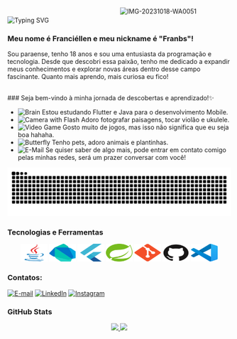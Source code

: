 <a href="https://ibb.co/vPhhv16"><img align="right" width="250px" style="margin-top:-20px" src="https://i.ibb.co/Njrrnxd/IMG-20231018-WA0051.jpg" alt="IMG-20231018-WA0051" /></a>
<div dsplay="inline-block">

![Typing SVG](https://readme-typing-svg.demolab.com?font=Rowdies&weight=700&size=30&duration=8000&pause=1000&color=FFCBC6&background=FFCBC600&random=false&width=230&lines=Hello+World+%F0%9F%8D%84)
<h3 aling="left">Meu nome é Franciéllen e meu nickname é "Franbs"!</h3>
 <p aling="left">Sou paraense, tenho 18 anos e sou uma entusiasta da programação e tecnologia. Desde que descobri essa paixão, tenho me dedicado a expandir meus conhecimentos e explorar novas áreas dentro desse campo fascinante. Quanto mais aprendo, mais curiosa eu fico!</p>
<br>
</div>
### Seja bem-vindo à minha jornada de descobertas e aprendizado!✨

- <img src="https://raw.githubusercontent.com/Tarikul-Islam-Anik/Animated-Fluent-Emojis/master/Emojis/Hand%20gestures/Brain.png" alt="Brain" width="25" height="25" /> Estou estudando Flutter e Java para o desenvolvimento Mobile. <br />
- <img src="https://raw.githubusercontent.com/Tarikul-Islam-Anik/Animated-Fluent-Emojis/master/Emojis/Objects/Camera%20with%20Flash.png" alt="Camera with Flash" width="25" height="25" />  Adoro fotografar paisagens, tocar violão e ukulele. <br />  
- <img src="https://raw.githubusercontent.com/Tarikul-Islam-Anik/Animated-Fluent-Emojis/master/Emojis/Activities/Video%20Game.png" alt="Video Game" width="25" height="25" />  Gosto muito de jogos, mas isso não significa que eu seja boa hahaha. <br />
- <img src="https://raw.githubusercontent.com/Tarikul-Islam-Anik/Animated-Fluent-Emojis/master/Emojis/Animals/Butterfly.png" alt="Butterfly" width="25" height="25" />  Tenho pets, adoro animais e plantinhas. <br />
- <img src="https://raw.githubusercontent.com/Tarikul-Islam-Anik/Animated-Fluent-Emojis/master/Emojis/Objects/E-Mail.png" alt="E-Mail" width="25" height="25" />  Se quiser saber de algo mais, pode entrar em contato comigo pelas minhas redes, será um prazer conversar com você! <br />

<p align="center">
 <picture>
   <source media="(prefers-color-scheme: dark)" srcset="https://raw.githubusercontent.com/franbs2/franbs2/output/github-contribution-grid-snake-dark.svg">
   <source media="(prefers-color-scheme: light)" srcset="https://raw.githubusercontent.com/franbs2/franbs2/output/github-contribution-grid-snake.svg">
   <img alt="github contribution grid snake animation" src="https://raw.githubusercontent.com/franbs2/franbs2/output/github-contribution-grid-snake.svg">
 </picture>
 <br>
</p>

### Tecnologias e Ferramentas
<p align="center">
     <img height="40" width="60" src="https://raw.githubusercontent.com/devicons/devicon/master/icons/java/java-original.svg">
     <img height="40" width="60" src="https://raw.githubusercontent.com/devicons/devicon/master/icons/dart/dart-original.svg">
     <img height="40" width="60" src="https://raw.githubusercontent.com/devicons/devicon/master/icons/flutter/flutter-original.svg">
     <img height="40" width="60" src="https://raw.githubusercontent.com/devicons/devicon/master/icons/spring/spring-original.svg">
     <img height="40" width="60" src="https://raw.githubusercontent.com/devicons/devicon/master/icons/git/git-original.svg">
     <img height="40" width="60" src="https://raw.githubusercontent.com/devicons/devicon/master/icons/github/github-original.svg">
     <img height="40" width="60" src="https://raw.githubusercontent.com/devicons/devicon/master/icons/vscode/vscode-original.svg">
</p> 

### Contatos:

[![E-mail](https://img.shields.io/badge/-Email-FFCBC6?style=for-the-badge&logo=microsoft-outlook&logoColor=C13154&)](mailto:franciellensousaaraujo@gmail.com)
[![LinkedIn](https://img.shields.io/badge/-LinkedIn-FFCBC6?style=for-the-badge&logo=linkedin&logoColor=C13154)](https://www.linkedin.com/in/franciellensaraujo/)
[![Instagram](https://img.shields.io/badge/-Instagram-FFCBC6?style=for-the-badge&logo=instagram&logoColor=C13154)](https://www.instagram.com/franbs.a/)

### GitHub Stats
<div align="center" >
  <p>
    <a href="https://github.com/franbs2">
      <img loading="lazy" height="150em" src="https://github-readme-stats.vercel.app/api/top-langs/?username=franbs2&layout=compact&langs_count=20&title_color=C13154&bg_color=FFCBC6&text_color=C13154&hide_border=true&icon_color=f0eabf"/>
      <img loading="lazy" height="150em" src="https://github-readme-stats.vercel.app/api?username=franbs2&include_all_commits=true&hide=issues&title_color=C13154&bg_color=FFCBC6&text_color=C13154&hide_border=true&rank_icon=github"/>
    </a>
  </p>
</div>

